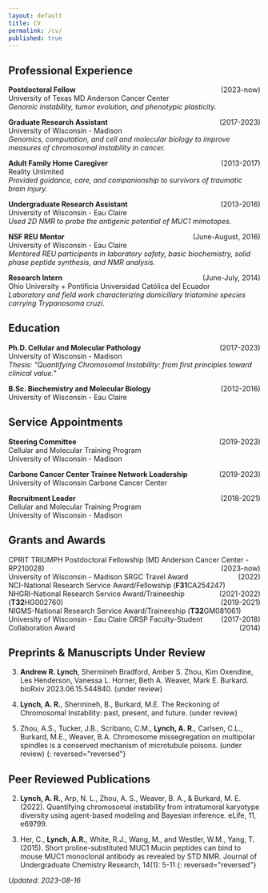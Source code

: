 ```yaml
---
layout: default
title: CV
permalink: /cv/
published: true
---
```


## Professional Experience

**Postdoctoral Fellow** <span style="float: inline-end;">(2023-now)</span>  
University of Texas MD Anderson Cancer Center  
_Genomic instability, tumor evolution, and phenotypic plasticity._

**Graduate Research Assistant** <span style="float: inline-end;">(2017-2023)</span>  
University of Wisconsin - Madison  
_Genomics, computation, and cell and molecular biology to improve measures of chromosomal instability in cancer._

**Adult Family Home Caregiver** <span style="float: inline-end;">(2013-2017)</span>  
Reality Unlimited  
_Provided guidance, care, and companionship to survivors of traumatic brain injury._

**Undergraduate Research Assistant** <span style="float: inline-end;">(2013-2016)</span>  
University of Wisconsin - Eau Claire  
_Used 2D NMR to probe the antigenic potential of MUC1 mimotopes._

**NSF REU Mentor** <span style="float: inline-end;">(June-August, 2016)</span>  
University of Wisconsin - Eau Claire  
_Mentored REU participants in laboratory safety, basic biochemistry, solid phase peptide synthesis, and NMR analysis._

**Research Intern** <span style="float: inline-end;">(June-July, 2014)</span>  
Ohio University + Pontificia Universidad Católica del Ecuador  
_Laboratory and field work characterizing domiciliary triatomine species carrying Trypanosoma cruzi._

## Education
**Ph.D. Cellular and Molecular Pathology** <span style="float: inline-end;">(2017-2023)</span>  
University of Wisconsin - Madison  
_Thesis: "Quantifying Chromosomal Instability: from first principles toward clinical value."_

**B.Sc. Biochemistry and Molecular Biology** <span style="float: inline-end;">(2012-2016)</span>  
University of Wisconsin - Eau Claire

## Service Appointments
**Steering Committee** <span style="float: inline-end;">(2019-2023)</span>  
Cellular and Molecular Training Program  
University of Wisconsin - Madison

**Carbone Cancer Center Trainee Network Leadership** <span style="float: inline-end;">(2019-2023)</span>  
University of Wisconsin Carbone Cancer Center

**Recruitment Leader** <span style="float: inline-end;">(2018-2021)</span>  
Cellular and Molecular Training Program  
University of Wisconsin - Madison

## Grants and Awards
CPRIT TRIUMPH Postdoctoral Fellowship (MD Anderson Cancer Center - RP210028) <span style="float: inline-end;">(2023-now)</span>  
University of Wisconsin - Madison SRGC Travel Award <span style="float: inline-end;">(2022)</span>  
NCI-National Research Service Award/Fellowship (**F31**CA254247) <span style="float: inline-end;">(2021-2022)</span>  
NHGRI-National Research Service Award/Traineeship (**T32**HG002760) <span style="float: inline-end;">(2019-2021)</span>  
NIGMS-National Research Service Award/Traineeship (**T32**GM081061) <span style="float: inline-end;">(2017-2018)</span>  
University of Wisconsin - Eau Claire ORSP Faculty-Student Collaboration Award <span style="float: inline-end;">(2014)</span> 

## Preprints & Manuscripts Under Review

3. **Andrew R. Lynch**, Shermineh Bradford, Amber S. Zhou, Kim Oxendine, Les Henderson, Vanessa L. Horner, Beth A. Weaver, Mark E. Burkard. bioRxiv 2023.06.15.544840. (under review)

2. **Lynch, A. R.**, Shermineh, B., Burkard, M.E. The Reckoning of Chromosomal Instability: past, present, and future. (under review)

1. Zhou, A.S., Tucker, J.B., Scribano, C.M., **Lynch, A. R.**, Carlsen, C.L., Burkard, M.E., Weaver, B.A. Chromosome missegregation on multipolar spindles is a conserved mechanism of microtubule poisons. (under review)
{: reversed="reversed"}

## Peer Reviewed Publications
2. **Lynch, A. R.**, Arp, N. L., Zhou, A. S., Weaver, B. A., & Burkard, M. E. (2022). Quantifying chromosomal instability from intratumoral karyotype diversity using agent-based modeling and Bayesian inference. eLife, 11, e69799.

1. Her, C., **Lynch, A.R.**, White, R.J., Wang, M., and Westler, W.M., Yang, T. (2015). Short proline-substituted MUC1 Mucin peptides can bind to mouse MUC1 monoclonal antibody as revealed by STD NMR. Journal of Undergraduate Chemistry Research, 14(1): 5-11
{: reversed="reversed"}

_Updated: 2023-08-16_
